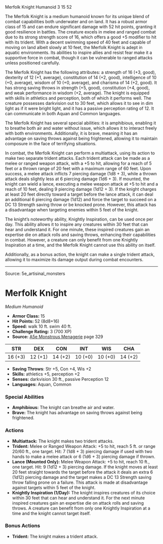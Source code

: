 <MonsterName/>Merfolk Knight</MonsterName>
<CreatureType/>Humanoid</CreatureType>
<CR/>3</CR>
<AC/>15</AC>
<HP/>52</HP>
<summary>The Merfolk Knight is a medium humanoid known for its unique blend of combat capabilities both underwater and on land. It has a robust armor class of 15 and can endure significant damage with 52 hit points, granting it good resilience in battles. The creature excels in melee and ranged combat due to its strong strength score of 16, which offers a good +5 modifier to hit with its trident. With a decent swimming speed of 40 feet and capable of moving on land albeit slowly at 10 feet, the Merfolk Knight is adept in aquatic environments. Its abilities to inspire allies and resist fear make it a supportive force in combat, though it can be vulnerable to ranged attacks unless positioned carefully.</summary>

<detail>

The Merfolk Knight has the following attributes: a strength of 16 (+3, good), dexterity of 12 (+1, average), constitution of 14 (+2, good), intelligence of 10 (+0, average), wisdom of 10 (+0, average), and charisma of 14 (+2, good). It has strong saving throws in strength (+5, good), constitution (+4, good), and weak performance in wisdom (+2, average). The knight is equipped with skills in athletics and perception, both of which it performs well. The creature possesses darkvision out to 30 feet, which allows it to see in dim light as if it were bright light, and it has a passive perception rating of 12. It can communicate in both Aquan and Common languages.

The Merfolk Knight has several special abilities: it is amphibious, enabling it to breathe both air and water without issue, which allows it to interact freely with both environments. Additionally, it is brave, meaning it has an advantage on saving throws against being frightened, allowing it to maintain composure in the face of terrifying situations.

In combat, the Merfolk Knight can perform a multiattack, using its action to make two separate trident attacks. Each trident attack can be made as a melee or ranged weapon attack, with a +5 to hit, allowing for a reach of 5 feet or a thrown range of 20 feet with a maximum range of 60 feet. Upon success, a melee attack inflicts 7 piercing damage (1d8 + 3), while a thrown attack deals slightly less at 6 piercing damage (1d6 + 3). If mounted, the knight can wield a lance, executing a melee weapon attack at +5 to hit and a reach of 10 feet, dealing 9 piercing damage (1d12 + 3). If the knight charges at least 20 feet directly toward a target before the lance attack, it can deal an additional 6 piercing damage (1d12) and force the target to succeed on a DC 13 Strength saving throw or be knocked prone. However, this attack has a disadvantage when targeting enemies within 5 feet of the knight.

The knight’s noteworthy ability, Knightly Inspiration, can be used once per day. This ability allows it to inspire any creatures within 30 feet that can hear and understand it. For one minute, these inspired creatures gain an expertise die on attack rolls and saving throws, enhancing their capabilities in combat. However, a creature can only benefit from one Knightly Inspiration at a time, and the Merfolk Knight cannot use this ability on itself.

Additionally, as a bonus action, the knight can make a single trident attack, allowing it to maximize its damage output during combat encounters.</detail>



---

Source: 5e_artisinal_monsters

# Merfolk Knight

*Medium* *Humanoid*

- **Armor Class:** 15
- **Hit Points:** 52 (8d8+16)
- **Speed:** walk 10 ft. swim 40 ft.
- **Challenge Rating:** 3 (700 XP)
- **Source:** [A5e Monstrous Menagerie](https://enpublishingrpg.com/products/level-up-monstrous-menagerie-a5e) page 329

| STR | DEX | CON | INT | WIS | CHA |
| --- | --- | --- | --- | --- | --- |
| 16 (+3) | 12 (+1) | 14 (+2) | 10 (+0) | 10 (+0) | 14 (+2) |

- **Saving Throws**: Str +5, Con +4, Wis +2
- **Skills:** athletics +5, perception +2
- **Senses:** darkvision 30 ft., passive Perception 12
- **Languages:** Aquan, Common

### Special Abilities

- **Amphibious:** The knight can breathe air and water.
- **Brave:** The knight has advantage on saving throws against being frightened.

### Actions

- **Multiattack:** The knight makes two trident attacks.
- **Trident:** Melee or Ranged Weapon Attack: +5 to hit, reach 5 ft. or range 20/60 ft., one target. Hit: 7 (1d8 + 3) piercing damage if used with two hands to make a melee attack  or 6 (1d6 + 3) piercing damage if thrown.
- **Lance (Mounted Only):** Melee Weapon Attack: +5 to hit, reach 10 ft., one target. Hit: 9 (1d12 + 3) piercing damage. If the knight moves at least 20 feet straight towards the target before the attack  it deals an extra 6 (1d12) piercing damage  and the target makes a DC 13 Strength saving throw  falling prone on a failure. This attack is made at disadvantage against targets within 5 feet of the knight.
- **Knightly Inspiration (1/Day):** The knight inspires creatures of its choice within 30 feet that can hear and understand it. For the next minute  inspired creatures gain an expertise die on attack rolls and saving throws. A creature can benefit from only one Knightly Inspiration at a time  and the knight cannot target itself.

### Bonus Actions

- **Trident:** The knight makes a trident attack.




